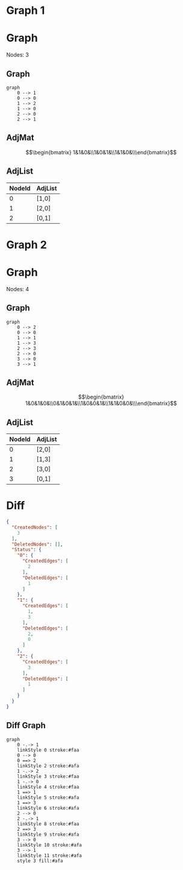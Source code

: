 # Graph 1
# Graph
Nodes: 3
## Graph
```Mermaid
graph
	0 --> 1
	0 --> 0
	1 --> 2
	1 --> 0
	2 --> 0
	2 --> 1
```
## AdjMat
$$\begin{bmatrix} 
1&1&0&\\1&0&1&\\1&1&0&\\\end{bmatrix}$$
## AdjList
|NodeId|AdjList|
|-|-|
|0|[1,0]|
|1|[2,0]|
|2|[0,1]|
# Graph 2
# Graph
Nodes: 4
## Graph
```Mermaid
graph
	0 --> 2
	0 --> 0
	1 --> 1
	1 --> 3
	2 --> 3
	2 --> 0
	3 --> 0
	3 --> 1
```
## AdjMat
$$\begin{bmatrix} 
1&0&1&0&\\0&1&0&1&\\1&0&0&1&\\1&1&0&0&\\\end{bmatrix}$$
## AdjList
|NodeId|AdjList|
|-|-|
|0|[2,0]|
|1|[1,3]|
|2|[3,0]|
|3|[0,1]|
# Diff
```JSON
{
  "CreatedNodes": [
    3
  ],
  "DeletedNodes": [],
  "Status": {
    "0": {
      "CreatedEdges": [
        2
      ],
      "DeletedEdges": [
        1
      ]
    },
    "1": {
      "CreatedEdges": [
        1,
        3
      ],
      "DeletedEdges": [
        2,
        0
      ]
    },
    "2": {
      "CreatedEdges": [
        3
      ],
      "DeletedEdges": [
        1
      ]
    }
  }
}
```
## Diff Graph
```Mermaid
graph
	0 -.-> 1
	linkStyle 0 stroke:#faa
	0 --> 0
	0 ==> 2
	linkStyle 2 stroke:#afa
	1 -.-> 2
	linkStyle 3 stroke:#faa
	1 -.-> 0
	linkStyle 4 stroke:#faa
	1 ==> 1
	linkStyle 5 stroke:#afa
	1 ==> 3
	linkStyle 6 stroke:#afa
	2 --> 0
	2 -.-> 1
	linkStyle 8 stroke:#faa
	2 ==> 3
	linkStyle 9 stroke:#afa
	3 --> 0
	linkStyle 10 stroke:#afa
	3 --> 1
	linkStyle 11 stroke:#afa
	style 3 fill:#afa
```
